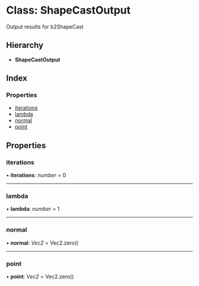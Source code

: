 
# Class: ShapeCastOutput

Output results for b2ShapeCast

## Hierarchy

* **ShapeCastOutput**

## Index

### Properties

* [iterations](/api/classes/shapecastoutput#iterations)
* [lambda](/api/classes/shapecastoutput#lambda)
* [normal](/api/classes/shapecastoutput#normal)
* [point](/api/classes/shapecastoutput#point)

## Properties

###  iterations

• **iterations**: *number* = 0

___

###  lambda

• **lambda**: *number* = 1

___

###  normal

• **normal**: *Vec2* = Vec2.zero()

___

###  point

• **point**: *Vec2* = Vec2.zero()
